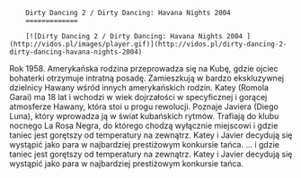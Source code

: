 
        Dirty Dancing 2 / Dirty Dancing: Havana Nights 2004 
        =============
        
        [![Dirty Dancing 2 / Dirty Dancing: Havana Nights 2004 ](http://vidos.pl/images/player.gif)](http://vidos.pl/dirty-dancing-2-dirty-dancing-havana-nights-2004)
        
        
 Rok 1958. Amerykańska rodzina przeprowadza się na Kubę, gdzie ojciec bohaterki otrzymuje intratną posadę. Zamieszkują w bardzo ekskluzywnej dzielnicy Hawany wśród innych amerykańskich rodzin. Katey (Romola Garai) ma 18 lat i wchodzi w wiek dojrzałości w specyficznej i gorącej atmosferze Hawany, która stoi u progu rewolucji. Poznaje Javiera (Diego Luna), który wprowadza ją w świat kubańskich rytmów. Trafiają do klubu nocnego La Rosa Negra, do którego chodzą wyłącznie miejscowi i gdzie taniec jest gorętszy od temperatury na zewnątrz. Katey i Javier decydują się wystąpić jako para w najbardziej prestiżowym konkursie tańca.   ... i gdzie taniec jest gorętszy od temperatury na zewnątrz. Katey i Javier decydują się wystąpić jako para w najbardziej prestiżowym konkursie tańca.
    